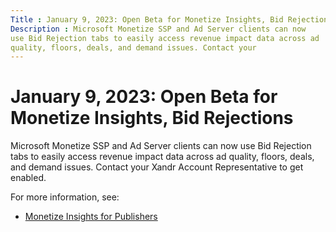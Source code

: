 ```yaml
---
Title : January 9, 2023: Open Beta for Monetize Insights, Bid Rejections
Description : Microsoft Monetize SSP and Ad Server clients can now
use Bid Rejection tabs to easily access revenue impact data across ad
quality, floors, deals, and demand issues. Contact your
---
```



# January 9, 2023: Open Beta for Monetize Insights, Bid Rejections



Microsoft Monetize SSP and Ad Server clients can now
use Bid Rejection tabs to easily access revenue impact data across ad
quality, floors, deals, and demand issues. Contact your
Xandr Account Representative to get enabled.



For more information, see:

- <a href="monetize-insights-for-publishers.html" class="xref">Monetize
  Insights for Publishers</a>






